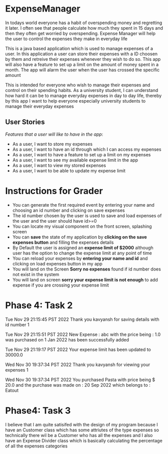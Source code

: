 
# ExpenseManager
In todays world everyone has a habit of overspending money and regretting it later. I often see that people calculate
how much they spent in 15 days and then they often get worried by overspending. Expense Manager will help the user to
control the expenses they make in everyday life


This is a java based application which is used to manage expenses of a user.
In this application a user can store their expenses with a ID choosen by them and retreive their expenses whenever 
they wish to do so. This app will also have a feature to set up a limit on the amount of money spent in a month. The app
will alarm the user when the user has crossed the specific amount

This is intended for everyone who wish to manage their expenses and 
control on their spending habits. As a university student, I can understand how hard it can be to manage everyday 
expenses in day to day life, thereby by this app I want to help everyone especially university students to manage their 
everyday expenses


## User Stories

*Features that a user will like to have in the app*:
- As a user, I want to store my expenses
- As a user, I want to have an id through which I can access my expenses
- As a user, I want to have a feature to set up a limit on my expenses 
- As a user, I want to see my available expense limit in the app
- As a user, I want to view my stored expenses
- As a user, I want to be able to update my expense limit

# Instructions for Grader

- You can generate the first required event by entering your name and choosing an id number and clicking on save expenses
- The id number chosen by the user is used to save and load expenses of the user and the user should have id>=0
- You can locate my visual component on the front screen, splashing screen 
- You can **save** the state of my application by **clicking on the save expenses button** and filling the expenses details
- By Default the user is assigned an **expense limit of $2000** although user has the option to change the expense limit at any point of time
- You can reload your expenses by **entering your name and id** and clicking on load expenses button in my app
- You will land on the Screen **Sorry no expenses** found if id number does not exist in the system
- You will land on screen **sorry your expense limit is not enough** to add expense if you are crossing your expense limit
  
# Phase 4: Task 2

Tue Nov 29 21:15:45 PST 2022
Thank you kavyansh for saving details with id number 1

Tue Nov 29 21:15:51 PST 2022
New Expense : abc with the price being : 1.0 was purchased on 1 Jan 2022 has been successfully added

Tue Nov 29 21:19:17 PST 2022
Your expense limit has been updated to 30000.0

Wed Nov 30 19:37:34 PST 2022
Thank you kavyansh for viewing your expenses 1

Wed Nov 30 19:37:34 PST 2022
You purchased  Pasta with price being  $ 20.0 and the purchase was made on : 20 Sep 2022 which belongs to : Eatout

# Phase4: Task 3
I believe that I am quite satisifed with the design of my program because I have an Customer class
which has some attriutes of the type expenses so technically there wil be a Customer who has all the expenses 
and I also have an Expense Divider class which is basically calculating the percentage of all the expenses
categories
